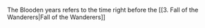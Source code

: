 The Blooden years refers to the time right before the [[3. Fall of the Wanderers|Fall of the Wanderers]]
